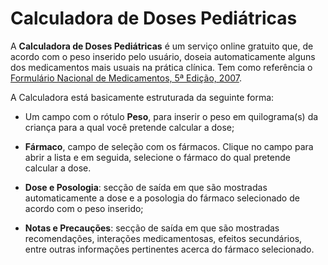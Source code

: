 # Calculadora de Doses Pediátricas

A **Calculadora de Doses Pediátricas** é um serviço online gratuito que, de acordo com o peso inserido pelo usuário, doseia automaticamente alguns dos medicamentos mais usuais na prática clínica. Tem como referência o [Formulário Nacional de Medicamentos, 5ª Edição, 2007](bibliografia/formulario-nacional-de-medicamentos.pdf).

A Calculadora está basicamente estruturada da seguinte forma:

* Um campo com o rótulo **Peso**, para inserir o peso em quilograma(s) da criança para a qual você pretende calcular a dose;

* **Fármaco**, campo de seleção com os fármacos. Clique no campo para abrir a lista e em seguida, selecione o fármaco do qual pretende calcular a dose.

* **Dose e Posologia**: secção de saída em que são mostradas automaticamente a dose e a posologia do fármaco selecionado de acordo com o peso inserido;

* **Notas e Precauções**: secção de saída em que são mostradas recomendações, interações medicamentosas, efeitos secundários, entre outras informações pertinentes acerca do fármaco selecionado.